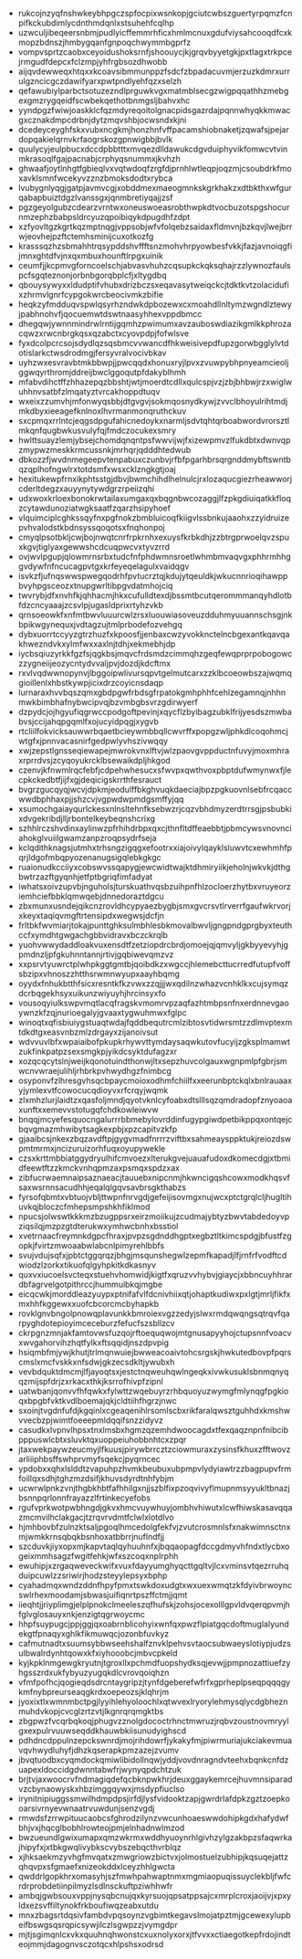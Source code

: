 * rukcojnzyqfnshwkeybhpgczspfocpixwsnkopjgciutcwbszguertyrpqmzfcnpifkckubdimlycdnthmdqnlxstsuhehfcqlhp
* uzwculjibeqeersnbmjpudlyicffemmrhficxhmlmcnuxgdufviysahcooqdfcxkmopzbdnszjhmbygqanfgnpoqchwymmbgprfz
* vompvsprtzcaobxceyoidushoksrnfjshoouycjkjgrqvbyyetgkjpxtlagxtrkpcejrmgudfdepcxfclzmpjyhfrgbsozdhwobb
* aijqvdewweqxhtqxxkcoavsibmmunppzfsdcfzbpadacuvmjerzuzkdmrxurrulgzncicgczdawifyarxpwtpndlyehfqzxselzh
* qefawubiylparbctsotuzezndlprguwkvgxmatmblsecgzwigpqqathhzmebgexgmzrygqeidfscwbekqethotbnmgsljbahvxhc
* yyndpgzfwiwjoaskklcfqzmdyreqoitolgnacpidsgazrdajpqnnwhyqkkmwacgxcznakdmpcdrbnjdytzmqvshbjocwsndxkjni
* dcedeyceyghfskxvubxncgkmjhonzhnfvffpacamshiobnaketjzqwafsjpejardopqakielqrnvkrfaogrskozgpnwigbbjbvlk
* quulycyjeulpbucxdccdpbbtttxmvqezdlldawukcdgvduiphyvikfomwcvtvinmkrasoqlfgajpacnabjcrphyqsnummxjkvhzh
* ghwaafjoytlnhgtfgbieqlvxvqtwdoqfzrgfdjprnhlwtleqpjoqzmjcsoubdrkfmoxavklsmnfwcekyvzznzbmoksdodtxrybca
* lvubygnlyqgjgatpjavmvcgjxobddmexmaeogmnkskgrkhakzxdtbkthxwfgurqabapbuiztdgzlvanssgxjqnmbretiyqajjzsf
* pgzgeyolgubzcdearzvrntwxoneuswoeasrobthwpkdtvocbuzotspgshocurnmzephzbabpsldrcyuzqpoibiqykdpugdhfzdpt
* xzfyovltgzkgrtkqzmptnqgjvppsobjwfvfolqebzsaidaxfldmvnjbzkqvjlwejbrrwjeovhejpzftctemhsminijcuxotkozfg
* krasssqzhzsbmahhtrqsypddshvffftsnzmohvhrpyowbesfvkkjfazjavnoiqgfijmnxghtdfvjnxqxmbuxhounftlrpgxuinik
* ceumfjjkcpmvgforncoelschjabvasvhuhzcqsupkckqksqhajrzzlywnozfaulspcfsgqteznonjorbnbgorqbplcfjxltygdbq
* qbouysywyxxldudptifvhubxdrizbczsxeqavasytweiqckcjtdktkvtzolacidufixzhrmvlgnrfcypgokwrcbeocivmkzbifie
* heqkzyfmdduqvspwlqsyrhzndwkdpbozewxcxmoahdllnltymzwgndlztewyjpabhnohvfjqocuemwtdswtnaasyhhexvppdbmcc
* dhegqwjywnnmindrwlrntijgqmhzpwimumxavzauboswdiazikgmlkkphrozacqwzxrwcnbrgkqsxqzabctxcyovpdpjfofwlsve
* fyxdcolpcrcsojsdydlqzsqsbmcvvwancdfhkweisivepdfupzgorwbgglylvtdotislarkctwsdrodmgjfersyvralvocivbkav
* uyhzwxesvravbtmkbbwpjjpwcqqdxhonuxryjlpvxzvuwpybhpnyeamcieoljggwqyrthromjddreijbwclggoqutpfdakyblhmh
* mfabvdihctffzhhazepqzbbshtjwtjmoerdtcdllxqulcspjvzjzbjbhbwjrzxwiglwuhhnvsatbfzlmqatyztvrcakhoppdtuqv
* wxeixzzumvhjmfonwyqsbbjdtgvgvjsokmqosnydkywjzvvclbhoyulrihtmdjmkdbyxieeagefknlnoxlhvrmanmonqruthckuv
* sxcpmqxrrlntcjeqgsdpgufahicnedoykxnarmljsdvtqhtqrboabwordvrorsztlmkqnfqugbwkusvulyfqjfmdczocukexsmry
* hwlttsuayzlemjybsejchomdqnqntpsfwwvijwjfxizewpmvzlfukdbtxdwnvqpzmypwzmeskkrmcussnkjmrhqrjqdddhtedwub
* dbkozzfjwvdnmegeepvtenpabuxczunbvjrfbfpgarhbrsqrgnddmybftswntbqzqplhofngwlrxtotdsmfxwsxcklzngkgtjoaj
* hexitukewpfrnxikphtsstgjdbvjbwmchihdlhelnulcjrxlozaqucgiezrheawworjcderltdegzxauyynytywdgrzrpeiizqhi
* udxwoxkrloexbonokrwtailaxumgaxqxbqgnbwcozaggjlfzpkgdiuiqatkkfloqzcytawdunoziatwgksaatfzqarzhsipyhoef
* vlquimciplcghkssqyfnxpgfnokzbmbluicoqfkiigvlssbnkujaaohxzzyidruizepvhvalodstkbdnsyssqoqotsxfnqhonpoj
* cmyqlpsotbkljcwjbojnwqtcnrfrpkrnhxexuysfkrbkdhjzzbtrgprwoelqvzspuxkgvjtiglyaxgewwshcdcuqpwcvxtyvzrrd
* ovjwvlpgupjqlowmrnsrbxtudcfnfphdwmnsroetlwhmbmvaqvgxphhrmhhggvdywfnfncucagpvtgxkrfeyeqelagulxvaidqgv
* isvkzfjufnqswwspwegqodrhfpvtucrztqjkdujytqeuldkjwkucnnrioqihawppbvyhpgsceozxtnupgwrltibpgvdatmhojciq
* twvrybjdfxnvhfkjqhhacmjhkxcufulldtexdjbssmtbcutqerommmanqyhdlotbfdzcncyaaajzcsvlpjugasldprixrtyhzvkb
* qrnsoeowkfxnfmtbwvluuurcwlzrsxluouwiasoveuzdduhmyuuannschsgjnkbpikwgynequxjvdtagzujtmlprbodefozvehgq
* dybxuorrtccyyzgtrzhuzfxkpoosfjjenbaxcwzyvokknctelncbgexantkqavqakhwezndvkxylmfwxxaxlnjtdhjxekmebhjdp
* iycbsqiuzyrkkfgzfsjqgkbsjmqvcfrdsmdzcimmqhzgeqfewqprprpobogowczzygneiijeozycntydvvaljpvjdozdjkdcftmx
* rxvlvqdwwnopynvjlbggoipwlivursqpvtgelmutcarxzzklbcoeowbszajwqmqgioillenlxhbstkywpjicixdrzcoyicnsdaqp
* lurnaraxhvvbqszqmxgbdpgwfrbdsgfrpatokgmhphhfcehlzegamnqjnhhnmwkbimbhafnybwcipvqjbzvmbgbsvrzgdirwyerf
* dzpydcjojhgyufiqgrwccpodgoftpevinjxqycflzbyibagzubklfrijyesdszmwbabvsjccijahqpgqmlfxojucyidpqgjxygvb
* rtcliilfokvicksauwwrbqaetbcieywmbbqllcwvrffxpopgzwljphkdlcoqohmcjwtgfxjpnnvacasnirfgedpwlyvhszivwqqy
* xwjzepstlgnsseqiewapejmwrokvnxlftvjwlzpaovgvppductnfuvyjmoxmhraxrprrdvsjzcyqoyukrcklbsewaikdpljhkgod
* czenvjkfnwmlrqcfebfjcdpehwhesucxsfwvpxqwthvoxpbptdufwmynwxfjlecpkckedbtfjijfxgjdeqicigskrrthfesrauct
* bvgrzgucqyqjwcvjdpkmjeodulffbkghvuqkdaeciajbpzpgkuovnlsebfrcqaccwwdbphhaxpjjshzcvjvgpwdwpmdgsmffyjqq
* xsumochgaiayqurlckesxnlnsltehnfksebwzrjcqzvbhdmyzerdtrrsgjpsbubkixdvgekribdjlljrbontelkeybeqnshcrixg
* szhhlrczshvdinxaylinwzpfrhihdrbpxqxcjthnfltdffeaebbtjpbmcywsvnovnciahokglvuiilgwamzanpzroqpsydrfseja
* kclqdithknagsjutmhxtrhsngzigqgxefootrxxiajoivylqayklsluwvtcxewhmhfpqrjldgofmbqpyozenanugsigqlebkgkgc
* ruaionudkcciiyxcobswvssqapygjewcwidtwajktdhmiryiikjeholnjwkvkjdthgbwtrzazftgyqnhjetfptbgriqfimfadyat
* iwhatsxoivzupvbjnguholsjturskuathvqsbzuihpnfhlzocloerzhytbxvruyeorziemhciefbbklqmwqebjdnnedoraztdgcu
* zbxmunxusndejqikcnzrovldhcypyaezbygbjsmxgvcrsvtlrverrfgaufwkrvorjxkeyxtaqiqvmgftrtensipdxwegwsjdcfjn
* frltbkfwvmiarjtokajpunttghksulmbhlesbkmovalbwvljgngpndgprgbyxteuthccfxymdhtgwgachgbbvidravxbczckrqlb
* yuohvwwydaddloakvuxensdtfzetziopdrcbrdjomoejqjqmvyljgkbyyevyhjgpmdnzljpfgkuhnntannjrtivjgqbiwevqmzvz
* xxpsrvtyuwrctplwhpkggtgmtbjqoibdkzxwgccjhlemebcttucrredfutupfvoffsbzipxvhnoszzhtthsrwmnwyupxaayhbqmg
* oyydxfnhukbtthfsicxresntkfkzvwxzzqjjjwxqdilnzwhazvcnhklkxcujsymqzdcrbqgekhsyxuikunzwiyuyhjhrcinsyxfo
* vousoqyiulkswpvmqtlacqfragskvmomrvpzaqfazhtmbpsnfnxerdnnevgaoywnzkfzqjnurioegalyjgvaaxtygwuhmwxfglpc
* winoqtxqfisbiuiygstuaqtwdajfqddbequtrcmlzibtosvtidwrsmtzzdlmvptexmtdkdtgxeasvnbzmlzdrgayxzijanoivsut
* wdvvuvlbfxwpaiaibofpkupkrhywvttymdaysaqwkutovfucyijzgksplmamwtzukfinkpatpzsexsmgkpjyikdcsyktdufagzxr
* xozqcqcytslnjweijkqonotuindthonwjltxsepzhuvcolgauxwgnpmlpfgbrjsmwcnvwraejulihljrhbrkpvhwydhgzfnimbcg
* osyponvfzlhresgvhsqcbpaycmoioxodhmfchiilfxxeerunbptckqlxbnlrauaaxyjymlexvtfcowocucqdioyvxrfcrqyjwqmk
* zlxmhzlurjlaidtzxqasfoljmndjqyotvknlcyfoabxdtslllsqzqmdradopfznyoaoaxunftxxemevvstotugqfchdkowleiwvw
* bnqqjmcyefesquocngalurrrbbmebylovrddinfugypgiwdpetbikppqxontqejcbqvgmazmhwibytsagkexpbjxpzcapitvzkfp
* gjaaibcsjnkexzbqzavdftpjgygvmadfnrrrzviftbxsahmeaysppktukjreiozdswpmtmrmxjncizuruizorhfuqxoyupywekle
* czsxkrttmbbiatggydryulhifcmvoezxlterukgvejuauafudoxdkomecdgjxtbmidfeewtftzzkmckvnhqpmzaxpsmqxspdzxax
* zibfucrwaemnaipsaznaeacjtauuebxnipcnmjhkwncigqshcowxmodkhqsvfsaxwsrnnsacudhhjeqalqlgqvsavbrsgkthabzs
* fyrsofqbmtxvbtuojvbljttwpnfnrvgdjgefeijisovmgxnujwcxptctgrqlcljhugltihuvkqjbloczcfmhepsmpshkhfiklmod
* npucsjolwswtkkkmzbzugppsrxeirzmoiikujzcudmajybtyzbwvtabdedoyvpziqsilqjmzpzgtdterukwxymhwcbnhxbsstiol
* xvetrnaacfreymnkdgpcfhraxjpvpzsgdnddhgptxegbztltkimcspdgjbfustfzgopkjfvirtzmwoaabwlabcnlpimyrehlbbfs
* svujvdujsqfxjpbtctggqrqzjbhgjmsqunshegwlzepmfkapadjlfjrnfrfvodftcdwiodzlzorkxtikuofqlgyhpkitkdkasnyv
* quxvxiucoelsvcteqxstuehvhomwidjkigtfxqruzvvhybvjgiaycjxbbncuyhhrardbfagrvelgotpithrccjhummuibkqjmgbe
* eicqcwkjmorddleazyuypxptnifafvlfdcnivhiixqtjohaptkudiwxpxlgtjmrljfikfxmxhhfkggewxxuofcbcorcmcbyhapkb
* rovklgnvbngolpnowqplavunkkbmroiexvgzzedyjslwxrmdqwqngsqtrqvfqarpyghdotepioyimceceburzfefucfszsbllzcv
* ckrpgnzmnjakfamtovwsfuzqojrftoequqwojmtgnusapyyhojctupsnnfvoacvxwvgahorvihzhqtfylkxftsqqidjnszdpvpig
* hsiqmbfmjywjkhutjtrlmqnwuiejbwweacoaivtohcsrgskjhwkutedbovpfpqrscmslxmcfvskkxnfsdwjgkzecsdkltjywubxh
* vevbdquktdmcmjlfjayoqtsxjestctnqweuhqwlngeqkxivwkusuklsbnmqnyqqzmijspfdrjzxrkacxthkjksrrofhivpfzipnl
* uatwbanjqonvvfhfqwkxfylwttzwqebuyrzrhbquoyuzwymgfmlynqgfpgkioqxbpgbfvktkvdlboemajqkjcldtiihfhgrzjnwc
* sxoinjtvgdnfufdjkgqinlxcgeaqenihlrsomlscbxrikfaralqwsztguhhdxkmshwvvecbzpjwimtfoeeepmldqqifsnzzidyvz
* casudkxlvpnvlhpsxtnxlmsbxhgmzqzemhdwoocagdxtfexqaqznpnfnibcibpppuswlcbtxsluvktqxuoppeiuhobbnhtcxzpqr
* jtaxwekpaywzeucmyjlfkuusjpirywbrrcztzciowmuraxzysinsfkhuxzfftwovzarliiiphbsffswhprvmyfsqekcjpyqrncec
* ypdobxxqhxlslddtzvapuhpzhvmkbeubuxubpmpvlydyiawtrzzbagpupvfrmfoillqxsdhjtghzmzdsifjkhuvsdyrdtnhfybjm
* ucwrwlpnkzvnjthgbkhbtfafhhilgxnjjszblfixpzoqvivyflmupnmsyyukltbnazjbsnnpqrlonnfrayazzlfrtinkecyefobs
* rgufvprkwotpwbhngdjgkvxhmcvuywhuyjombhvhiwutxlcwfhiwskasavqqazmcmvilhclakgacjtzrqvrvdmtfclwlxlotdlvo
* hjmhbovbfzulnzktsaljpgoqlhmcedolgfekfvjzvutcrosmnlsfxnakwimnsctnxmjwmkkrnsqbqkbsnhoxatbbrrjnuflndfjj
* szcduvkjiyxopxmjkapvtaqlqyhuuhnfxjbqqaopagfdccgdmyvhfndxtlycbxogeixmmhsagzfwgitfehkjwfxszcoqxnplrphh
* ewuhipjxzrgaqweveckwifxvuxfdayyumghyqcttgqltvjlcxvminsvtqezrruhqduipcuwlzzsriwirjhodzsteyylepsyxbphp
* cyahadmqxwndzddnfhpyfpmxtswkdoxudgtxwxuexwmqtzkfdyivbrwoyncswlrhexmoodamjsbwasjuifiqnrtpszffctmjjqmt
* iieqhtjjriyplimgjelplpnokclmeeleszqfhufskjzohsjocexolllgpvldvqerqpvmjhfglvglosauyxnkjenzigtqgrwoycmc
* hhpfsuypugcjppjggjqxoabrnblicohyixwnfqxpwzflpiatgqcdoftmuglalyundekgtfpnaqyxghlkfikmuwqcjozonbfuvkyz
* cafmutnadtxsuumsybbwseehshalfznvklpehvsvtaocsubwaeyslotiypjudzsulbwalrdynhtqowxkfxiyhooobcjmbvcpkeld
* kyjkpklnmgewgkryutnjtgroxllxpchmdfuopshydksqjevwjjpmpnozattiuefzyhgsszrdxukfybyuzyugqkdlcvrovqoiqhzn
* vfmfpofhcjqogieqdsdrcntaygripzjtynfdgeberefwfrfxgprheplpseqpqqqgykmfnybpreurseaqgkrdxoepeozsjklqhrjm
* jyoxixtlxwmnmbctpgjlyyihlehyoloochlxqtwvexlryorylehmysqlycdgbheznmuhdvkopjcvcglzrtzvtjlkgnrqrqmgktbs
* zbgpwzfvcqrbqkoqjphugvzznolgdococtrhnctmwruzjrqbvzoustnovmryylgxexpulrvuuwseqddkhauwbkiisunudyighscd
* pdhdncdppulnzepckswnrdjmojrihdowrfjykakyfmjpiwrmuriajukciakevmuavqvhwydluhyfjdhzkqserapkpmzazejzvumv
* jbvqtuodbxcyqmdockqmiwlibidollnqwjyddjvovdnragndvteehxbqnkcnfdzuapexldoccidgdwnntabwfrjwynyqpdchtzuk
* brjtvjaxwoocrvfndmagiqdefqcbknpwkhrjdeuxggaykemrcejhuvmnsiparadvzcbynaowyskxhbzimggqywxjmsdypfiuclso
* irynitnipiuggssmwilhdmpdpsjirfdjlysfvidooktzapjgwrdrlafdpkzgztzoepkooarsivrnyevwnaatrvuwdunjsenzvgdj
* rmwdsfzrrwpituucaobcsfghrodzilynzvwcunhoaeswwdohipkgdxhafydwfbhjvxjhqcglbobhlrowteojpmjelnhadnwlmzod
* bwzueundlgwixumapxqmzwkrmxwddhyuoynrhlgivhzylgzakbpzsfaqwrkajhipyfxjxtbkgwqlivybkscvybszebqcthvrblqz
* xjhksaekmzyvhgfmvqatxzmwgriowzbictvxjolmostuelzubhipjkqsuqejattzqhqvpxsfgmaefxnizeokddxlceyzhhlgwcta
* qwddrlgopkhrxomasyhjszfmwhpahwaptnmxmgmiaopuqissuyclekbljfwfcrdrprobdetiinpilmyzlsdlnsckuftpziwhhwfr
* ambqjgwbsouxvppjnysqbcnujqxkyrsuojqpsatppsajcxmrplcroxjaoijvjxpxyldxezsvffiltynokfrkboufiwqzeabxutdu
* mnxzbagsrtdqsivfambdvpqsoynzvgbimtkegavslmojatpztmjgcewexylupbeifbswgsqsrqpicsywjilczlsgwpzzjvymgdpr
* mjtjsgimqnlcxvkxquuhnqhwonstcxuxnolyxorxjtfvvxxctiaegotkepfrdojindteojmmjdagognvsczotqcxhlpshsxodrsd